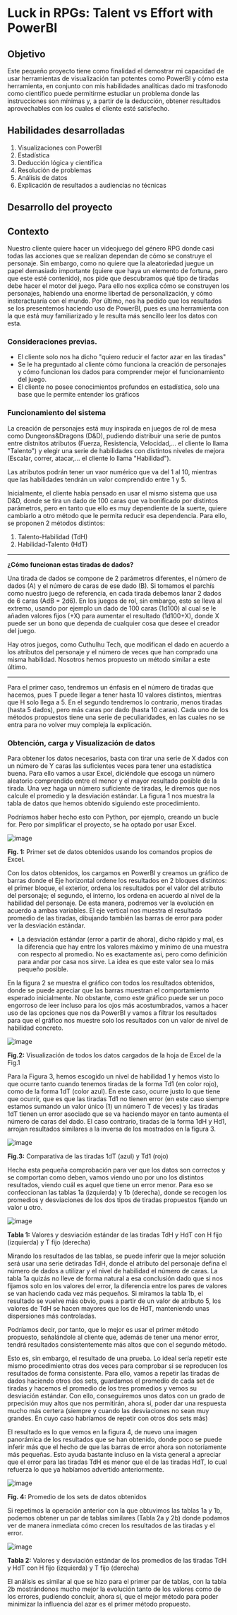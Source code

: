 # Luck in RPGs: Talent vs Effort with PowerBI

## Objetivo
Este pequeño proyecto tiene como finalidad el demostrar mi capacidad de usar herramientas de visualización tan potentes como PowerBI y cómo esta herramienta, en conjunto con mis habilidades analíticas dado mi trasfonodo como científico puede permitirme estudiar un problema donde las instrucciones son mínimas y, a partir de la deducción, obtener resultados aprovechables con los cuales el cliente esté satisfecho.

## Habilidades desarrolladas
1. Visualizaciones con PowerBI
2. Estadística
3. Deducción lógica y científica
4. Resolución de problemas
5. Análisis de datos
6. Explicación de resultados a audiencias no técnicas

## Desarrollo del proyecto

## Contexto
Nuestro cliente quiere hacer un videojuego del género RPG donde casi todas las acciones que se realizan dependan de cómo se construye el personaje. Sin embargo, como no quiere que la aleatoriedad juegue un papel demasiado importante (quiere que haya un elemento de fortuna, pero que este esté contenido), nos pide que descubramos qué tipo de tiradas debe hacer el motor del juego. Para ello nos explica cómo se construyen los personajes, habiendo una enorme libertad de personalización, y cómo insteractuaría con el mundo. Por último, nos ha pedido que los resultados se los presentemos haciendo uso de PowerBI, pues es una herramienta con la que está muy familiarizado y le resulta más sencillo leer los datos con esta.

### Consideraciones previas.
- El cliente solo nos ha dicho "quiero reducir el factor azar en las tiradas"
- Se le ha preguntado al cliente cómo funciona la creación de personajes y cómo funcionan los dados para comprender mejor el funcionamiento del juego.
- El cliente no posee conocimientos profundos en estadística, solo una base que le permite entender los gráficos

### Funcionamiento del sistema
La creación de personajes está muy inspirada en juegos de rol de mesa como Dungeons&Dragons (D&D), pudiendo distribuir una serie de puntos entre distnitos atributos (Fuerza, Resistencia, Velocidad,... el cliente lo llama "Talento") y elegir una serie de habilidades con distintos niveles de mejora (Escalar, correr, atacar,... el cliente lo llama "Habilidad"). 

Las atributos podrán tener un vaor numérico que va del 1 al 10, mientras que las habilidades tendrán un valor comprendido entre 1 y 5.

Inicialmente, el cliente había pensado en usar el mismo sistema que usa D&D, donde se tira un dado de 100 caras que va bonificado por distintos parámetros, pero en tanto que ello es muy dependiente de la suerte, quiere cambiarlo a otro método que le permita reducir esa dependencia. Para ello, se proponen 2 métodos distintos:
1. Talento-Habilidad (TdH)
2. Habilidad-Talento (HdT)

--------------------------------------------------------------------------------------------------------------------------------------------------------------------------------------------------------------------
<b>¿Cómo funcionan estas tiradas de dados?</b>

Una tirada de dados se compone de 2 parámetros diferentes, el número de dados (A) y el número de caras de ese dado (B). Si tomamos el parchís como nuestro juego de referencia, en cada tirada debemos lanar 2 dados de 6 caras (AdB = 2d6). En los juegos de rol, sin embargo, esto se lleva al extremo, usando por ejemplo un dado de 100 caras (1d100) al cual se le añaden valores fijos (+X) para aumentar el resultado (1d100+X), donde X puede ser un bono que dependa de cualquier cosa que desee el creador del juego.

Hay otros juegos, como Cuthulhu Tech, que modifican el dado en acuerdo a los atributos del personaje y el número de veces que han comprado una misma habilidad. Nosotros hemos propuesto un método similar a este último.

--------------------------------------------------------------------------------------------------------------------------------------------------------------------------------------------------------------------

Para el primer caso, tendremos un énfasis en el número de tiradas que hacemos, pues T puede llegar a tener hasta 10 valores distintos, mientras que H solo llega a 5. En el segundo tendremos lo contrario, menos tiradas (hasta 5 dados), pero más caras por dado (hasta 10 caras). Cada uno de los métodos propuestos tiene una serie de peculiaridades, en las cuales no se entra para no volver muy compleja la explicación.

### Obtención, carga y Visualización de datos
Para obtener los datos necesarios, basta con tirar una serie de X dados con un número de Y caras las suficientes veces para tener una estadística buena. Para ello vamos a usar Excel, diciéndole que escoga un número aleatorio comprendido entre el menor y el mayor resultado posible de la tirada. Una vez haga un número suficiente de tiradas, le diremos que nos calcule el promedio y la desviación estándar. La figura 1 nos muestra la tabla de datos que hemos obtenido siguiendo este procedimiento. 

Podríamos haber hecho esto con Python, por ejemplo, creando un bucle for. Pero por simplificar el proyecto, se ha optado por usar Excel.

![image](https://github.com/JoseManuelMdlV/Luck-in-RPGs-Talent-vs-Effort-with-PowerBI/assets/83475119/3f7bfbd7-5155-4e00-abe6-04114ed2ce1a)

<b>Fig. 1:</b> Primer set de datos obtenidos usando los comandos propios de Excel.

Con los datos obtenidos, los cargamos en PowerBI y creamos un gráfico de barras donde el Eje horizontal ordene los resultados en 2 bloques distintos: el primer bloque, el exterior, ordena los resultados por el valor del atributo del personaje; el segundo, el interno, los ordena en acuerdo al nivel de la habilidad del personaje. De esta manera, podremos ver la evolución en acuerdo a ambas variables. El eje vertical nos muestra el resultado promedio de las tiradas, dibujando también las barras de error para poder ver la desviación estándar.

* La desviación estándar (error a partir de ahora), dicho rápido y mal, es la diferencia que hay entre los valores máximo y mínimo de una muestra con respecto al promedio. No es exactamente asi, pero como definición para andar por casa nos sirve. La idea es que este valor sea lo más pequeño posible.

En la figura 2 se muestra el gráfico con todos los resultados obtenidos, donde se puede apreciar que las barras muestran el comportamiento esperado inicialmente. No obstante, como este gráfico puede ser un poco engorroso de leer incluso para los ojos más acostumbrados, vamos a hacer uso de las opciones que nos da PowerBI y vamos a filtrar los resultados para que el gráfico nos muestre solo los resultados con un valor de nivel de habilidad concreto. 

![image](https://github.com/JoseManuelMdlV/Luck-in-RPGs-Talent-vs-Effort-with-PowerBI/assets/83475119/7ff7ea81-1646-45a2-a65a-ebe32f793f90)

<b>Fig.2:</b> Visualización de todos los datos cargados de la hoja de Excel de la Fig.1

Para la Figura 3, hemos escogido un nivel de habilidad 1 y hemos visto lo que ocurre tanto cuando tenemos tiradas de la forma Td1 (en color rojo), como de la forma 1dT (color azul). En este caso, ocurre justo lo que tiene que ocurrir, que es que las tiradas Td1 no tienen error (en este caso siempre estamos sumando un valor único (1) un número T de veces) y las tiradas 1dT tienen un error asociado que se va haciendo mayor en tanto aumenta el número de caras del dado. El caso contrario, tiradas de la forma 1dH y Hd1, arrojan resultados similares a la inversa de los mostrados en la figura 3.

![image](https://github.com/JoseManuelMdlV/Luck-in-RPGs-Talent-vs-Effort-with-PowerBI/assets/83475119/548c0f1f-0d32-402c-903d-c7f8bc7a97fa)

<b>Fig.3:</b> Comparativa de las tiradas 1dT (azul) y Td1 (rojo)

Hecha esta pequeña comprobación para ver que los datos son correctos y se comportan como deben, vamos viendo uno por uno los distintos resultados, viendo cuál es aquel que tiene un error menor. Para eso se confeccionan las tablas 1a (izquierda) y 1b (derecha), donde se recogen los promedios y desviaciones de los dos tipos de tiradas propuestos fijando un valor u otro. 

![image](https://github.com/JoseManuelMdlV/Luck-in-RPGs-Talent-vs-Effort-with-PowerBI/assets/83475119/3c5fbadc-305f-45e4-80f6-cee8e2d676ae)

<b>Tabla 1:</b> Valores y desviación estándar de las tiradas TdH y HdT con H fijo (izquierda) y T fijo (derecha)

Mirando los resultados de las tablas, se puede inferir que la mejor solución será usar una serie detiradas TdH, donde el atributo del personaje defina el número de dados a utilizar y el nivel de habilidad el número de caras. La tabla 1a quizás no lleve de forma natural a esa conclusión dado que si nos fijamos solo en los valores del error, la diferencia entre los pares de valores se van haciendo cada vez más pequeños. Si miramos la tabla 1b, el resultado se vuelve más obvio, pues a partir de un valor de atributo 5, los valores de TdH se hacen mayores que los de HdT, manteniendo unas dispersiones más controladas.

Podríamos decir, por tanto, que lo mejor es usar el primer método propuesto, señalándole al cliente que, además de tener una menor error, tendrá resultados consistentemente más altos que con el segundo método. 

Esto es, sin embargo, el resultado de una prueba. Lo ideal sería repetir este mismo procedimiento otras dos veces para comprobar si se reproducen los resultados de forma consistente. Para ello, vamos a repetir las tiradas de dados haciendo otros dos sets, guardamos el promedio de cada set de tiradas y hacemos el promedio de los tres promedios y vemos su desviación estándar. Con ello, conseguiremos unos datos con un grado de prpecisión muy altos que nos permitirán, ahora sí, poder dar una respuesta mucho más certera (siempre y cuando las desviaciones no sean muy grandes. En cuyo caso habríamos de repetir con otros dos sets más)

El resultado es lo que vemos en la figura 4, de nuevo una imagen panorámica de los resultados que se han obtenido, donde poco se puede inferir más que el hecho de que las barras de error ahora son notoriamente más pequeñas. Esto ayuda bastante incluso en la vista general a apreciar que el error para las tiradas TdH es menor que el de las tiradas HdT, lo cual refuerza lo que ya habíamos advertido anteriormente.  

![image](https://github.com/JoseManuelMdlV/Luck-in-RPGs-Talent-vs-Effort-with-PowerBI/assets/83475119/f9de8d9b-b0a3-4568-9bfa-5cdd029f6e24)

<b>Fig. 4:</b> Promedio de los sets de datos obtenidos

Si repetimos la operación anterior con la que obtuvimos las tablas 1a y 1b, podemos obtener un par de tablas similares (Tabla 2a y 2b) donde podamos ver de manera inmediata cómo crecen los resultados de las tiradas y el error.

![image](https://github.com/JoseManuelMdlV/Luck-in-RPGs-Talent-vs-Effort-with-PowerBI/assets/83475119/88396b15-b182-49c4-8a15-8ade4fd2d233)

<b>Tabla 2:</b> Valores y desviación estándar de los promedios de las tiradas TdH y HdT con H fijo (izquierda) y T fijo (derecha)

El análisis es similar al que se hizo para el primer par de tablas, con la tabla 2b mostrándonos mucho mejor la evolución tanto de los valores como de los errores, pudiendo concluir, ahora sí, que el mejor método para poder minimizar la influencia del azar es el primer método propuesto. 
